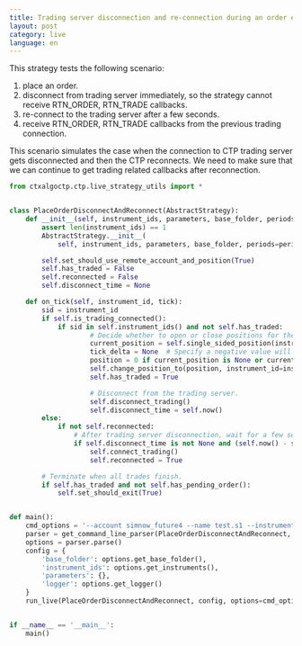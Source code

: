 ```yaml
---
title: Trading server disconnection and re-connection during an order execution.
layout: post
category: live
language: en
---
```


This strategy tests the following scenario:
1. place an order.
2. disconnect from trading server immediately, so the strategy cannot receive RTN_ORDER, RTN_TRADE callbacks.
3. re-connect to the trading server after a few seconds.
4. receive RTN_ORDER, RTN_TRADE callbacks from the previous trading connection.

This scenario simulates the case when the connection to CTP trading server gets disconnected and then the CTP
reconnects. We need to make sure that we can continue to get trading related callbacks after reconnection.


```python
from ctxalgoctp.ctp.live_strategy_utils import *


class PlaceOrderDisconnectAndReconnect(AbstractStrategy):
    def __init__(self, instrument_ids, parameters, base_folder, periods=None, description=None, logger=None):
        assert len(instrument_ids) == 1
        AbstractStrategy.__init__(
            self, instrument_ids, parameters, base_folder, periods=periods, description=description, logger=logger)

        self.set_should_use_remote_account_and_position(True)
        self.has_traded = False
        self.reconnected = False
        self.disconnect_time = None

    def on_tick(self, instrument_id, tick):
        sid = instrument_id
        if self.is_trading_connected():
            if sid in self.instrument_ids() and not self.has_traded:
                    # Decide whether to open or close positions for the traded instrument.
                    current_position = self.single_sided_position(instrument_id=instrument_id)
                    tick_delta = None  # Specify a negative value will make the trade more difficult to happen.
                    position = 0 if current_position is None or current_position != 0 else 2
                    self.change_position_to(position, instrument_id=instrument_id, tick_delta=tick_delta)
                    self.has_traded = True

                    # Disconnect from the trading server.
                    self.disconnect_trading()
                    self.disconnect_time = self.now()
        else:
            if not self.reconnected:
                # After trading server disconnection, wait for a few seconds and reconnect.
                if self.disconnect_time is not None and (self.now() - self.disconnect_time) > timedelta(seconds=10):
                    self.connect_trading()
                    self.reconnected = True

        # Terminate when all trades finish.
        if self.has_traded and not self.has_pending_order():
            self.set_should_exit(True)


def main():
    cmd_options = '--account simnow_future4 --name test.s1 --instruments cu1610'
    parser = get_command_line_parser(PlaceOrderDisconnectAndReconnect, cmd_options=cmd_options)
    options = parser.parse()
    config = {
        'base_folder': options.get_base_folder(),
        'instrument_ids': options.get_instruments(),
        'parameters': {},
        'logger': options.get_logger()
    }
    run_live(PlaceOrderDisconnectAndReconnect, config, options=cmd_options)


if __name__ == '__main__':
    main()

```
